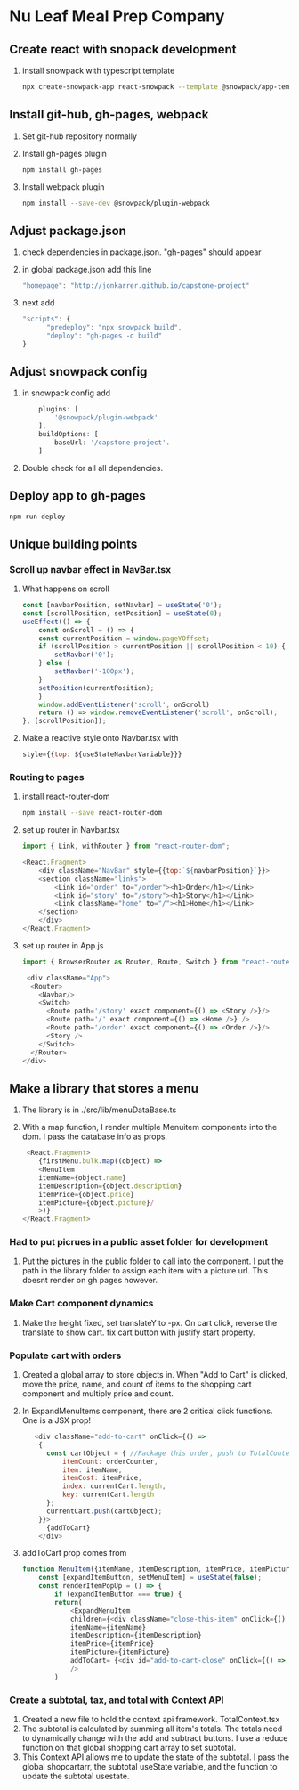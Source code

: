 # Nu Leaf Meal Prep Company

## Create react with snopack development

1. install snowpack with typescript template

    ```bash
    npx create-snowpack-app react-snowpack --template @snowpack/app-template-react-typescript
    ```

## Install git-hub, gh-pages, webpack

1. Set git-hub repository normally
2. Install gh-pages plugin

    ```bash
    npm install gh-pages
    ```

3. Install webpack plugin

    ```bash
    npm install --save-dev @snowpack/plugin-webpack
    ```

## Adjust package.json

1. check dependencies in package.json. "gh-pages" should appear
2. in global package.json add this line

    ```javascript
    "homepage": "http://jonkarrer.github.io/capstone-project" 
    ```

3. next add

    ```javascript
    "scripts": {
          "predeploy": "npx snowpack build",
          "deploy": "gh-pages -d build"
    }
    ```

## Adjust snowpack config

1. in snowpack config add

    ```javascript
        plugins: [
            '@snowpack/plugin-webpack'
        ],
        buildOptions: [
            baseUrl: '/capstone-project'.
        ]
    ```

2. Double check for all all dependencies.

## Deploy app to gh-pages

```bash
npm run deploy
```

## Unique building points

### Scroll up navbar effect in NavBar.tsx

1. What happens on scroll

    ```javascript
    const [navbarPosition, setNavbar] = useState('0');
    const [scrollPosition, setPosition] = useState(0);
    useEffect(() => {
        const onScroll = () => {
        const currentPosition = window.pageYOffset;
        if (scrollPosition > currentPosition || scrollPosition < 10) {
            setNavbar('0');
        } else {
            setNavbar('-100px');
        }
        setPosition(currentPosition);
        }
        window.addEventListener('scroll', onScroll)
        return () => window.removeEventListener('scroll', onScroll);
    }, [scrollPosition]);
    ```

2. Make a reactive style onto Navbar.tsx with

    ```javascript
    style={{top: ${useStateNavbarVariable}}} 
    ```

### Routing to pages

1. install react-router-dom

    ```bash
    npm install --save react-router-dom
    ```

2. set up router in Navbar.tsx

    ```javascript
    import { Link, withRouter } from "react-router-dom";

    <React.Fragment>
        <div className="NavBar" style={{top:`${navbarPosition}`}}>
        <section className="links">
            <Link id="order" to="/order"><h1>Order</h1></Link>
            <Link id="story" to="/story"><h1>Story</h1></Link>
            <Link className="home" to="/"><h1>Home</h1></Link>
        </section>
        </div>
    </React.Fragment>
    ```

3. set up router in App.js

    ```javascript
    import { BrowserRouter as Router, Route, Switch } from "react-router-dom";

     <div className="App">
      <Router>
        <Navbar/>
        <Switch>
          <Route path='/story' exact component={() => <Story />}/>
          <Route path='/' exact component={() => <Home />} />
          <Route path='/order' exact component={() => <Order />}/>
          <Story />
        </Switch>
      </Router>
    </div>
    ```

## Make a library that stores a menu

1. The library is in ./src/lib/menuDataBase.ts
2. With a map function, I render multiple Menuitem components into the dom. I pass the database info as props.

    ```javascript
     <React.Fragment>
        {firstMenu.bulk.map((object) => 
        <MenuItem 
        itemName={object.name} 
        itemDescription={object.description} 
        itemPrice={object.price} 
        itemPicture={object.picture}/
        >)}
    </React.Fragment>
    ```

### Had to put picrues in a public asset folder for development

1. Put the pictures in the public folder to call into the component. I put the path in the library folder
    to assign each item with a picture url. This doesnt render on gh pages however.

### Make Cart component dynamics

1. Make the height fixed, set translateY to -px. On cart click, reverse the translate to show cart.
fix cart button with justify start property.

### Populate cart with orders

1. Created a global array to store objects in. When "Add to Cart" is clicked, move the price, name, and count of items to the shopping cart component and multiply price and count.
2. In ExpandMenuItems component, there are 2 critical click functions. One is a JSX prop!

    ```javascript
       <div className="add-to-cart" onClick={() => 
        {
          const cartObject = { //Package this order, push to TotalContext.tsx variable.
              itemCount: orderCounter,
              item: itemName,
              itemCost: itemPrice,
              index: currentCart.length,
              key: currentCart.length
          };
          currentCart.push(cartObject);
        }}>
          {addToCart}
        </div>
    ```

3. addToCart prop comes from

    ```javascript
    function MenuItem({itemName, itemDescription, itemPrice, itemPicture}: MenuProps) {
        const [expandItemButton, setMenuItem] = useState(false);
        const renderItemPopUp = () => {
            if (expandItemButton === true) {
            return(
                <ExpandMenuItem 
                children={<div className="close-this-item" onClick={() => setMenuItem(false)}>X</div>} 
                itemName={itemName} 
                itemDescription={itemDescription} 
                itemPrice={itemPrice} 
                itemPicture={itemPicture}
                addToCart= {<div id="add-to-cart-close" onClick={() => setMenuItem(false)}><h2>Add to Cart</h2></div>}
                />
            )
    ```

### Create a subtotal, tax, and total with Context API

1. Created a new file to hold the context api framework. TotalContext.tsx
2. The subtotal is calculated by summing all item's totals. The totals need to dynamically change with the add and subtract buttons. I use a reduce function on that global shopping cart array to set subtotal.
3. This Context API allows me to update the state of the subtotal. I pass the global shopcartarr, the subtotal useState variable, and the function to update the subtotal usestate.
